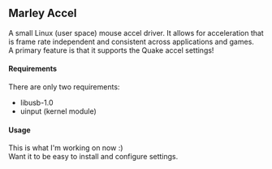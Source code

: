 
## Marley Accel

A small Linux (user space) mouse accel driver. It allows for acceleration that is frame rate independent and consistent across applications and games.  
A primary feature is that it supports the Quake accel settings!

#### Requirements

There are only two requirements:

* libusb-1.0
* uinput (kernel module)

#### Usage

This is what I'm working on now :)  
Want it to be easy to install and configure settings.
